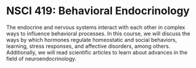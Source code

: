 # NSCI 419: Behavioral Endocrinology

The endocrine and nervous systems interact with each other in complex ways to influence behavioral processes. In this course, we will discuss the ways by which hormones regulate homeostatic and social behaviors, learning, stress responses, and affective disorders, among others. Additionally, we will read scientific articles to learn about advances in the field of neuroendocrinology.
